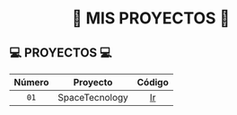 <div align="center">

# 🔰 MIS PROYECTOS 🔰

</div>

## 💻 PROYECTOS 💻

| Número | Proyecto       | Código                       |
|:------:|:---------------:|:----------------------------:|
| `01`   | SpaceTecnology  | [Ir](SpaceTecnology/) |